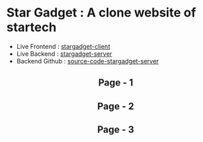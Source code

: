 # Star Gadget : A clone website of startech

- Live Frontend : [stargadget-client](https://stargadget.vercel.app/)
- Live Backend : [stargadget-server](https://stargadget.vercel.app/)
- Backend Github : [source-code-stargadget-server](https://github.com/ShahariarRahman/stargadget)

<div align="center"> 
   <div>
      <h2>Page - 1</h2>
      <div>
         <!-- <img src=""  width="600" title="page-1-image-1"> -->
         <!-- <img src=""   width="120" title="page-1-image-1"> -->
      </div>
   </div> 
   <div>
      <h2>Page - 2</h2>
      <div>
         <!-- <img src=""  width="600" title="page-2-image-2"> -->
         <!-- <img src=""   width="120" title="page-2-image-2"> -->
      </div>
   </div> 
   <div>
      <h2>Page - 3</h2>
      <div>
         <!-- <img src=""  width="600" title="page-3-image-3"> -->
         <!-- <img src=""   width="120" title="page-3-image-3"> -->
      </div>
   </div> 
</div>
